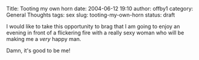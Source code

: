 Title: Tooting my own horn
date: 2004-06-12 19:10
author: offby1
category: General Thoughts
tags: sex
slug: tooting-my-own-horn
status: draft

I would like to take this opportunity to brag that I am going to enjoy an evening in front of a flickering fire with a really sexy woman who will be making me a _very_ happy man.

Damn, it's good to be me!
